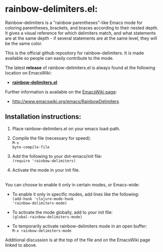 
rainbow-delimiters.el:
======================

Rainbow-delimiters is a "rainbow parentheses"-like Emacs mode for coloring parentheses, brackets, and braces according to their nested depth. It gives a visual reference for which delimiters match, and what statements are at the same depth - if several statements are at the same level, they will be the same color.

This is the official github repository for rainbow-delimiters. It is made available so people can easily contribute to the mode.

The latest <b>release</b> of rainbow-delimiters.el is always found at the following location on EmacsWiki:
<br />
<b>
* [rainbow-delimiters.el](http://www.emacswiki.org/emacs/download/rainbow-delimiters.el)
</b>

Further information is available on the [EmacsWiki page](http://www.emacswiki.org/emacs/RainbowDelimiters):
<br />
* http://www.emacswiki.org/emacs/RainbowDelimiters



Installation instructions:
--------------------------

1. Place rainbow-delimiters.el on your emacs load-path.

2. Compile the file (necessary for speed):
<br /><code>M-x byte-compile-file <location of rainbow-delimiters.el></code>
3. Add the following to your dot-emacs/init file:
<br /><code>(require 'rainbow-delimiters)</code>
4. Activate the mode in your init file.
<br />
You can choose to enable it only in certain modes, or Emacs-wide:


* To enable it only in specific modes, add lines like the following:
<br /><code>(add-hook 'clojure-mode-hook 'rainbow-delimiters-mode)</code>


* To activate the mode globally, add to your init file:
<br /><code>(global-rainbow-delimiters-mode)</code>


* To temporarily activate rainbow-delimiters mode in an open buffer:
<br /><code>M-x rainbow-delimiters-mode</code>

Additional discussion is at the top of the file and on the EmacsWiki page linked to above.
